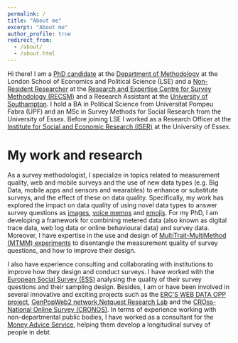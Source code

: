 ```yaml
---
permalink: /
title: "About me"
excerpt: "About me"
author_profile: true
redirect_from: 
  - /about/
  - /about.html
---
```


Hi there! I am a [PhD candidate](http://www.lse.ac.uk/Methodology/People/Research-Students/Oriol-Bosh-Jover/Oriol-Bosch-Jover) at the [Department of Methodology](http://www.lse.ac.uk/Methodology) at the London School of Economics and Political Science (LSE) and a [Non-Resident Researcher](https://www.upf.edu/web/survey/entry/-/-/U91787/adscripcion/oriol-bosch) at the [Research and Expertise Centre for Survey Methodology (RECSM)](https://www.upf.edu/web/survey) and a Research Assistant at the [University of Southampton](https://www.southampton.ac.uk/socsci/index.page). I hold a BA in Political Science from Universitat Pompeu Fabra (UPF) and an MSc in Survey Methods for Social Research from the University of Essex. Before joining LSE I worked as a Research Officer at the [Institute for Social and Economic Research (ISER)](https://www.iser.essex.ac.uk/) at the University of Essex.

My work and research
======
As a survey methodologist, I specialize in topics related to measurement quality, web and mobile surveys and the use of new data types (e.g. Big Data, mobile apps and sensors and wearables) to enhance or substitute surveys, and the effect of these on data quality. Specifically, my work has explored the impact on data quality of using novel data types to answer survey questions as [images](https://journals.sagepub.com/doi/abs/10.1177/0894439318791515), [voice memos](https://journals.sagepub.com/doi/abs/10.1177/0894439318810715) and [emojis](https://link.springer.com/article/10.1007/s11135-020-00994-8). For my PhD, I am developing a framework for combining metered data (also known as digital trace data, web log data or online behavioural data) and survey data. Moreover, I have expertise in the use and design of [MultiTrait-MultiMethod (MTMM) experiments](https://journals.sagepub.com/doi/abs/10.1177/0894439317750089) to disentangle the measurement quality of survey questions, and how to improve their design.

I also have experience consulting and collaborating with institutions to improve how they design and conduct surveys. I have worked with the [European Social Survey (ESS)](https://www.europeansocialsurvey.org/) analysing the quality of their survey questions and their sampling design. Besides, I am or have been involved in several innovative and exciting projects such as the [ERC’S WEB DATA OPP project](https://cordis.europa.eu/project/id/849165), [GenPopWeb2 network](https://www.ncrm.ac.uk/research/genpopweb2/),[Netquest Research Lab](https://www.netquest.com/netquest-research-lab) and the [CROss-National Online Survey (CRONOS)](https://www.europeansocialsurvey.org/methodology/methodological_research/modes_of_data_collection/cronos.html). In terms of experience working with non-departmental public bodies, I have worked as a consultant for the [Money Advice Service](https://www.moneyadviceservice.org.uk/en), helping them develop a longitudinal survey of people in debt. 

<meta name="twitter:card" content="summary_large_image">
<meta name="twitter:site" content="@orioljbosch">
<meta name="twitter:title" content="Oriol J. Bosch - PhD candidate at the London School of Economics">
<meta name="twitter:description" content="A survey methodologist in the era of Big Data">
<meta name="twitter:image" content="https://orioljbosch.com/images/Twitter card.png">

